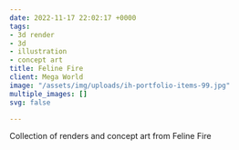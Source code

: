 ```yaml
---
date: 2022-11-17 22:02:17 +0000
tags:
- 3d render
- 3d
- illustration
- concept art
title: Feline Fire
client: Mega World
image: "/assets/img/uploads/ih-portfolio-items-99.jpg"
multiple_images: []
svg: false

---
```

Collection of renders and concept art from Feline Fire